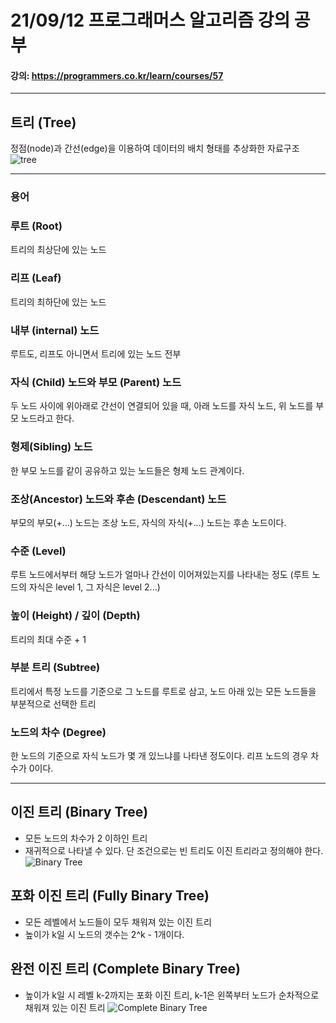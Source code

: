 # 21/09/12 프로그래머스 알고리즘 강의 공부
#### 강의: <a>https://programmers.co.kr/learn/courses/57</a> 
***
## 트리 (Tree)
정점(node)과 간선(edge)을 이용하여 데이터의 배치 형태를 추상화한 자료구조
![tree](https://user-images.githubusercontent.com/90085154/132942206-f762705b-1fa0-420f-a941-f0751d4ce720.PNG)
***
### 용어
### 루트 (Root)
트리의 최상단에 있는 노드
### 리프 (Leaf)
트리의 최하단에 있는 노드
### 내부 (internal) 노드
루트도, 리프도 아니면서 트리에 있는 노드 전부
### 자식 (Child) 노드와 부모 (Parent) 노드
두 노드 사이에 위아래로 간선이 연결되어 있을 때, 아래 노드를 자식 노드, 위 노드를 부모 노드라고 한다.
### 형제(Sibling) 노드
한 부모 노드를 같이 공유하고 있는 노드들은 형제 노드 관계이다.
### 조상(Ancestor) 노드와 후손 (Descendant) 노드
부모의 부모(+...) 노드는 조상 노드, 자식의 자식(+...) 노드는 후손 노드이다.
### 수준 (Level)
루트 노드에서부터 해당 노드가 얼마나 간선이 이어져있는지를 나타내는 정도 (루트 노드의 자식은 level 1, 그 자식은 level 2...)
### 높이 (Height) / 깊이 (Depth)
트리의 최대 수준 + 1
### 부분 트리 (Subtree)
트리에서 특정 노드를 기준으로 그 노드를 루트로 삼고, 노드 아래 있는 모든 노드들을 부분적으로 선택한 트리
### 노드의 차수 (Degree)
한 노드의 기준으로 자식 노드가 몇 개 있느냐를 나타낸 정도이다. 리프 노드의 경우 차수가 0이다.
***
## 이진 트리 (Binary Tree)
* 모든 노드의 차수가 2 이하인 트리
* 재귀적으로 나타낼 수 있다. 단 조건으로는 빈 트리도 이진 트리라고 정의해야 한다.
![Binary Tree](https://user-images.githubusercontent.com/90085154/132942104-28bd8709-0c79-4708-8d8b-7c5a1ceb56ca.PNG)
## 포화 이진 트리 (Fully Binary Tree)
* 모든 레벨에서 노드들이 모두 채워져 있는 이진 트리
* 높이가 k일 시 노드의 갯수는 2^k - 1개이다.
## 완전 이진 트리 (Complete Binary Tree)
* 높이가 k일 시 레벨 k-2까지는 포화 이진 트리, k-1은 왼쪽부터 노드가 순차적으로 채워져 있는 이진 트리
![Complete Binary Tree](https://user-images.githubusercontent.com/90085154/132942106-a85dc526-4930-4eae-a7c9-3b23e3c60772.PNG)
